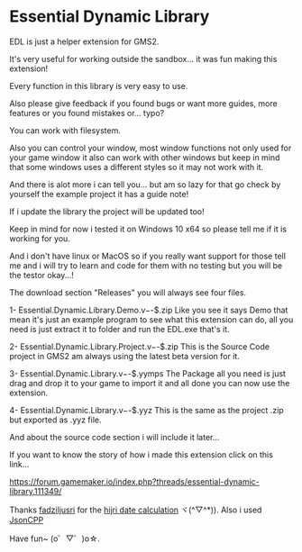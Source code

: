 # Essential Dynamic Library
EDL is just a helper extension for GMS2.

It's very useful for working outside the sandbox... it was fun making this extension!

Every function in this library is very easy to use.

Also please give feedback if you found bugs or want more guides, more features or you found mistakes or... typo?

You can work with filesystem.

Also you can control your window, most window functions not only used for your game window it also can work with other windows but keep in mind that some windows uses a different styles so it may not work with it.

And there is alot more i can tell you... but am so lazy for that go check by yourself the example project it has a guide note!

If i update the library the project will be updated too!

Keep in mind for now i tested it on Windows 10 x64 so please tell me if it is working for you.

And i don't have linux or MacOS so if you really want support for those tell me and i will try to learn and code for them with no testing but you will be the testor okay...!

The download section "Releases" you will always see four files.

1- Essential.Dynamic.Library.Demo.v$-$-$.zip
Like you see it says Demo that mean it's just an example program to see what this extension can do, all you need is just extract it to folder and run the EDL.exe that's it.

2- Essential.Dynamic.Library.Project.v$-$-$.zip
This is the Source Code project in GMS2 am always using the latest beta version for it.

3- Essential.Dynamic.Library.v$-$-$.yymps
The Package all you need is just drag and drop it to your game to import it and all done you can now use the extension.

4- Essential.Dynamic.Library.v$-$-$.yyz
This is the same as the project .zip but exported as .yyz file.

And about the source code section i will include it later...

If you want to know the story of how i made this extension click on this link...

https://forum.gamemaker.io/index.php?threads/essential-dynamic-library.111349/

Thanks [fadziljusri](https://github.com/fadziljusri) for the [hijri date calculation](https://github.com/fadziljusri/Cplusplus-Gregorian-to-Hijri) ヾ(^▽^*)).
Also i used [JsonCPP](https://github.com/open-source-parsers/jsoncpp)

Have fun~ (o゜▽゜)o☆.
